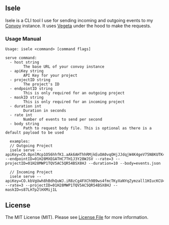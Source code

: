 ##  Isele

Isele is a CLI tool I use for sending incoming and outgoing events to my [Convoy](https://github.com/frain-dev/convoy) instance. It uses [Vegeta](https://github.com/tsenart/vegeta) under the hood to make the requests. 


### Usage Manual
```
Usage: isele <command> [command flags]

serve command:
  - host string
        The base URL of your convoy instance
  - apiKey string
        API Key for your project
  - projectID string
        The project's ID
  - endpointID string
        This is only required for an outgoing project
  - maskID string
        This is only required for an incoming project
  - duration int
        Duration in seconds
  - rate int
        Number of events to send per second
  - body string
        Path to request body file. This is optional as there is a default payload to be used
  
  examples:
  // Outgoing Project
  isele serve --apiKey=CO.0pnlMcp1O56hhfK1.aAk6AHThhRMjkEuOA0vqOHjJJdqjW4K4geV75N8KUTK48vtMeuvsuAfyIRjMqs3C --endpointID=01H28MXEGATHC7TH1J3Y28WJSV --rate=3 --projectID=01H28MWP1TQV5AC5QR54BSX8HJ --duration=10 --body=events.json
  
  // Incoming Project
  isele serve --apiKey=CO.kbVgUwh8hBdhQuWJ.iR8zCg4FXCh9B9ws4fmcTKyXaNYqZymzall1HIucKCU4bwwmBBg89jKTXjukz5p6 --rate=3 --projectID=01H28MWP1TQV5AC5QR54BSX8HJ --maskID=s87LH7p2lHXMij1L       
```
## License
The MIT License (MIT). Please see [License File](LICENSE.md) for more information.